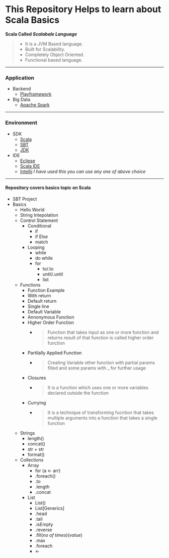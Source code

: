 # This Repository Helps to learn about Scala Basics

**Scala Called _Scalabale Language_**

> * It is a JVM Based language.
> * Built for Scalability.
> * Completely Object Oriented.
> * Functional based language.

___

### Application

* Backend
  * [Playframework](https://www.playframework.com/)
* Big Data
  * [Apache Spark](https://spark.apache.org/downloads.html)
___

### Environment

* SDK
  * [Scala](https://www.scala-lang.org/download/)
  * [SBT](https://www.scala-sbt.org/download.html)
  * [JDK](https://www.oracle.com/technetwork/java/javaee/downloads/jdk8-downloads-2133151.html)
* IDE
  * [Eclipse](https://www.eclipse.org/downloads/packages/release/neon/3/eclipse-ide-java-ee-developers)
  * [Scala IDE](http://scala-ide.org/download/sdk.html)
  * [Intellij](https://www.jetbrains.com/idea/download/#section=windows) _I have used this you can use any one of above choice_
  
___

#### Repository covers basics topic on Scala

* SBT Project
* Basics
  * Hello World
  * String Intepolation
  * Control Statement
    * Conditional
      * if
      * if Else
      * match
    * Looping
      * while
      * do while
      * for
        * to/.to
        * until/.until
        * list
  * Functions
    * Function Example
    * With return
    * Default return
    * Single line
    * Default Variable
    * Annonymous Function
    * Higher Order Function
      * >Function that takes input as one or more function and returns result of that function is called higher order function
    * Partilally Applied Function
      * > Creating Variable other function with partial params filled and some params with _ for further usage
    * Closures
      * > It is a function which uses one or more variables declared outside the function
    * Currying
      * > It is a technique of transforming fucntion that takes multiple arguments into a function that takes a single function
  * Strings
    * length()
    * concat()
    * str + str
    * format()
  * Collections
    * Array
      * for (a <- arr)
      * .foreach()
      * .to
      * .length
      * .concat
    * List
      * List()
      * List[Generics]
      * .head
      * .tail
      * .isEmpty
      * .reverse
      * .fill(_no of times_)(_value_)
      * .max
      * .foreach
      * <-